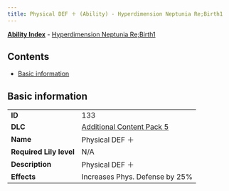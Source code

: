 ```yaml
---
title: Physical DEF ＋ (Ability) - Hyperdimension Neptunia Re;Birth1
---
```


[**Ability Index**](/neptunia/rb1/ability/index.html) - [Hyperdimension Neptunia Re;Birth1](/neptunia/rb1)

## Contents

- [Basic information](#basic-information)

## Basic information

|   |   |
| -- | -- |
| **ID** | 133 |
| **DLC** | [Additional Content Pack 5](/neptunia/rb1/dlc/14-pack5.html) |
| **Name** | Physical DEF ＋ |
| **Required Lily level** | N/A |
| **Description** | Physical DEF ＋ |
| **Effects** | Increases Phys. Defense by 25% |
